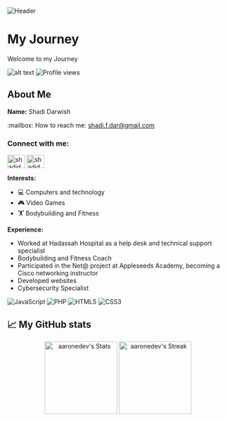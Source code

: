 ![Header](https://raw.githubusercontent.com/shadidar/adventure-journal/initial-discovery/github-header-image.png)

# My Journey
Welcome to my Journey

![alt text](https://i.ibb.co/BqGHsM2/Screenshot-2024-08-07-205639.png)
![Profile views](https://komarev.com/ghpvc/?username=shadidar&label=Profile%20views&color=60598F&style=flat)

## About Me

**Name:** Shadi Darwish

<div>:mailbox: How to reach me: <a href="mailto:shadi.f.dar@gmail.com">shadi.f.dar@gmail.com</a></div>

<h3 align="left">Connect with me:</h3>
<p align="left">
<a href="https://www.instagram.com/shadi.dar" target="blank"><img align="center" src="https://raw.githubusercontent.com/rahuldkjain/github-profile-readme-generator/master/src/images/icons/Social/instagram.svg" alt="shadidar" height="30" width="40" /></a>
<a href="https://www.youtube.com/@shadiman94" target="blank"><img align="center" src="https://raw.githubusercontent.com/rahuldkjain/github-profile-readme-generator/master/src/images/icons/Social/youtube.svg" alt="shadidar" height="30" width="40" /></a>
</p>

**Interests:**
- :computer: Computers and technology</br>
- :video_game: Video Games</br> 
- :weight_lifting: Bodybuilding and Fitness</br>

**Experience:**
- Worked at Hadassah Hospital as a help desk and technical support specialist
- Bodybuilding and Fitness Coach
- Participated in the Net@ project at Appleseeds Academy, becoming a Cisco networking instructor
- Developed websites
- Cybersecurity Specialist

<div class="badges-intro">

![JavaScript](https://img.shields.io/badge/-JavaScript-000000?style=flat&logo=javascript&logoColor=#F7DF1E)
![PHP](https://img.shields.io/badge/-PHP-000000?style=flat&logo=php&logoColor=#777BB4)
![HTML5](https://img.shields.io/badge/-HTML5-000000?style=flat&logo=html5&logoColor=#E34F26)
![CSS3](https://img.shields.io/badge/-CSS3-000000?style=flat&logo=css3&logoColor=#1572B6)

</div>

## 📈 My GitHub stats

<div class="badges-githubstats">
  <p align="center">
    <img src="https://github-readme-stats.vercel.app/api?username=shadidar&theme=tokyonight&show_icons=true&hide_border=true&count_private=true" alt="aaronedev's Stats" height="165">
    <img src="https://github-readme-streak-stats.herokuapp.com/?user=shadidar&theme=tokyonight&hide_border=true" alt="aaronedev's Streak" height="165">
  </p>
</div>
